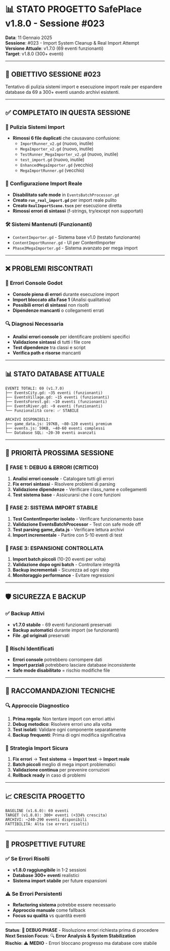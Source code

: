 # 📊 STATO PROGETTO SafePlace v1.8.0 - Sessione #023

**Data**: 11 Gennaio 2025  
**Sessione**: #023 - Import System Cleanup & Real Import Attempt  
**Versione Attuale**: v1.7.0 (69 eventi funzionanti)  
**Target**: v1.8.0 (300+ eventi)

---

## 🎯 **OBIETTIVO SESSIONE #023**
Tentativo di pulizia sistemi import e esecuzione import reale per espandere database da 69 a 300+ eventi usando archivi esistenti.

---

## ✅ **COMPLETATO IN QUESTA SESSIONE**

### 🧹 **Pulizia Sistemi Import**
- **Rimossi 6 file duplicati** che causavano confusione:
  - `ImportRunner_v2.gd` (nuovo, inutile)
  - `MegaImporter_v2.gd` (nuovo, inutile)  
  - `TestRunner_MegaImporter_v2.gd` (nuovo, inutile)
  - `test_import.gd` (nuovo, inutile)
  - `EnhancedMegaImporter.gd` (vecchio)
  - `MegaImportRunner.gd` (vecchio)

### 🔧 **Configurazione Import Reale**
- **Disabilitato safe mode** in `EventsBatchProcessor.gd`
- **Creato `run_real_import.gd`** per import reale pulito
- **Creato `RealImportScene.tscn`** per esecuzione diretta
- **Rimossi errori di sintassi** (f-strings, try/except non supportati)

### 🛠️ **Sistemi Mantenuti (Funzionanti)**
- `ContentImporter.gd` - Sistema base v1.0 (testato funzionante)
- `ContentImportRunner.gd` - UI per ContentImporter  
- `Phase3MegaImporter.gd` - Sistema avanzato per mega import

---

## ❌ **PROBLEMI RISCONTRATI**

### 🚨 **Errori Console Godot**
- **Console piena di errori** durante esecuzione import
- **Import bloccato alla Fase 1** (Analisi qualitativa)
- **Possibili errori di sintassi** non risolti
- **Dipendenze mancanti** o collegamenti errati

### 🔍 **Diagnosi Necessaria**
- **Analisi errori console** per identificare problemi specifici
- **Validazione sintassi** di tutti i file core
- **Test dipendenze** tra classi e script
- **Verifica path e risorse** mancanti

---

## 📊 **STATO DATABASE ATTUALE**

```
EVENTI TOTALI: 69 (v1.7.0)
├── EventsCity.gd: ~35 eventi (funzionanti)
├── EventsVillage.gd: ~15 eventi (funzionanti)  
├── EventsForest.gd: ~10 eventi (funzionanti)
├── EventsRiver.gd: ~9 eventi (funzionanti)
└── Funzionalità core: ✅ STABILE

ARCHIVI DISPONIBILI:
├── game_data.js: 197KB, ~80-120 eventi premium
├── events.js: 59KB, ~40-60 eventi complessi
└── Database SQL: ~20-30 eventi avanzati
```

---

## 🎯 **PRIORITÀ PROSSIMA SESSIONE**

### 🚨 **FASE 1: DEBUG & ERRORI (CRITICO)**
1. **Analisi errori console** - Catalogare tutti gli errori
2. **Fix errori sintassi** - Risolvere problemi di parsing
3. **Validazione dipendenze** - Verificare class_name e collegamenti
4. **Test sistema base** - Assicurarsi che il core funzioni

### 🔧 **FASE 2: SISTEMA IMPORT STABILE**
1. **Test ContentImporter isolato** - Verificare funzionamento base
2. **Validazione EventsBatchProcessor** - Test con safe mode off
3. **Test parsing game_data.js** - Verificare lettura archivi
4. **Import incrementale** - Partire con 5-10 eventi di test

### 🚀 **FASE 3: ESPANSIONE CONTROLLATA**
1. **Import batch piccoli** (10-20 eventi per volta)
2. **Validazione dopo ogni batch** - Controllare integrità
3. **Backup incrementali** - Sicurezza ad ogni step
4. **Monitoraggio performance** - Evitare regressioni

---

## 🛡️ **SICUREZZA E BACKUP**

### ✅ **Backup Attivi**
- **v1.7.0 stabile** - 69 eventi funzionanti preservati
- **Backup automatici** durante import (se funzionanti)
- **File .gd originali** preservati

### 🚨 **Rischi Identificati**
- **Errori console** potrebbero corrompere dati
- **Import parziali** potrebbero lasciare database inconsistente  
- **Safe mode disabilitato** = rischio modifiche file

---

## 📝 **RACCOMANDAZIONI TECNICHE**

### 🔍 **Approccio Diagnostico**
1. **Prima regola**: Non tentare import con errori attivi
2. **Debug metodico**: Risolvere errori uno alla volta
3. **Test isolati**: Validare ogni componente separatamente
4. **Backup frequenti**: Prima di ogni modifica significativa

### 🎯 **Strategia Import Sicura**
1. **Fix errori** → **Test sistema** → **Import test** → **Import reale**
2. **Batch piccoli** meglio di mega import problematici
3. **Validazione continua** per prevenire corruzioni
4. **Rollback ready** in caso di problemi

---

## 📈 **CRESCITA PROGETTO**

```
BASELINE (v1.6.0): 69 eventi
TARGET (v1.8.0): 300+ eventi (+334% crescita)
ARCHIVI: ~240-290 eventi disponibili
FATTIBILITÀ: Alta (se errori risolti)
```

---

## 🔮 **PROSPETTIVE FUTURE**

### ✅ **Se Errori Risolti**
- **v1.8.0 raggiungibile** in 1-2 sessioni
- **Database 300+ eventi** realistici
- **Sistema import stabile** per future espansioni

### ⚠️ **Se Errori Persistenti**  
- **Refactoring sistema** potrebbe essere necessario
- **Approccio manuale** come fallback
- **Focus su qualità** vs quantità eventi

---

**Status**: 🚨 **DEBUG PHASE** - Risoluzione errori richiesta prima di procedere  
**Next Session Focus**: 🔍 **Error Analysis & System Stabilization**  
**Rischio**: ⚠️ **MEDIO** - Errori bloccano progresso ma database core stabile 